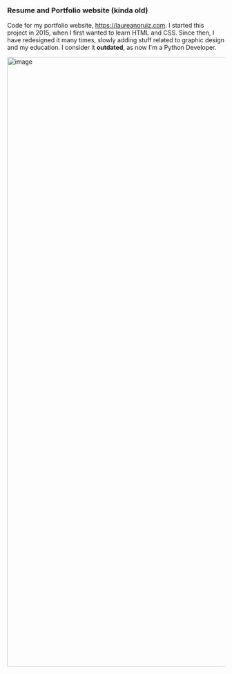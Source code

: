 ### Resume and Portfolio website (kinda old)

Code for my portfolio website, https://laureanoruiz.com. I started this project in 2015, when I first wanted to learn HTML and CSS. Since then, I have redesigned it many times, slowly adding stuff related to graphic design and my education. I consider it **outdated**, as now I'm a Python Developer.

<img width="1408" alt="image" src="https://user-images.githubusercontent.com/14150766/193537893-27b2ac70-7cc3-4cd4-b01b-dd1db07e3c03.png">
